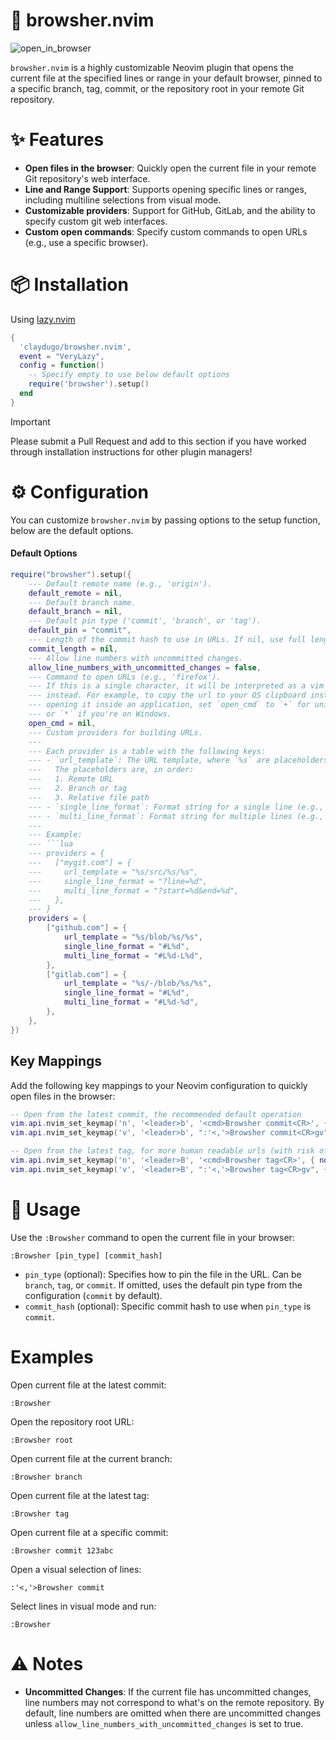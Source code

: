 # 📖 browsher.nvim

![open_in_browser](https://github.com/user-attachments/assets/06ea7885-877d-44be-83f8-43fbd0497208)

`browsher.nvim` is a highly customizable Neovim plugin that opens the current file at the specified lines or range in your default browser, pinned to a specific branch, tag, commit, or the repository root in your remote Git repository.

# ✨ Features

- **Open files in the browser**: Quickly open the current file in your remote Git repository's web interface.
- **Line and Range Support**: Supports opening specific lines or ranges, including multiline selections from visual mode.
- **Customizable providers**: Support for GitHub, GitLab, and the ability to specify custom git web interfaces.
- **Custom open commands**: Specify custom commands to open URLs (e.g., use a specific browser).

# 📦 Installation
Using [lazy.nvim](https://github.com/folke/lazy.nvim)

```lua
{
  'claydugo/browsher.nvim',
  event = "VeryLazy",
  config = function()
    -- Specify empty to use below default options
    require('browsher').setup()
  end
}
```
> [!IMPORTANT]
> Please submit a Pull Request and add to this section if you have worked through installation instructions for other plugin managers!

# ⚙️ Configuration

You can customize `browsher.nvim` by passing options to the setup function, below are the default options.

#### Default Options
```lua
require("browsher").setup({
    --- Default remote name (e.g., 'origin').
    default_remote = nil,
    --- Default branch name.
    default_branch = nil,
    --- Default pin type ('commit', 'branch', or 'tag').
    default_pin = "commit",
    --- Length of the commit hash to use in URLs. If nil, use full length. (40)
    commit_length = nil,
    --- Allow line numbers with uncommitted changes.
    allow_line_numbers_with_uncommitted_changes = false,
    --- Command to open URLs (e.g., 'firefox').
    --- If this is a single character, it will be interpreted as a vim register
    --- instead. For example, to copy the url to your OS clipboard instead of
    --- opening it inside an application, set `open_cmd` to `+` for unix systems,
    --- or `*` if you're on Windows.
    open_cmd = nil,
    --- Custom providers for building URLs.
    ---
    --- Each provider is a table with the following keys:
    --- - `url_template`: The URL template, where `%s` are placeholders.
    ---   The placeholders are, in order:
    ---   1. Remote URL
    ---   2. Branch or tag
    ---   3. Relative file path
    --- - `single_line_format`: Format string for a single line (e.g., `#L%d`).
    --- - `multi_line_format`: Format string for multiple lines (e.g., `#L%d-L%d`).
    ---
    --- Example:
    --- ```lua
    --- providers = {
    ---   ["mygit.com"] = {
    ---     url_template = "%s/src/%s/%s",
    ---     single_line_format = "?line=%d",
    ---     multi_line_format = "?start=%d&end=%d",
    ---   },
    --- }
    providers = {
        ["github.com"] = {
            url_template = "%s/blob/%s/%s",
            single_line_format = "#L%d",
            multi_line_format = "#L%d-L%d",
        },
        ["gitlab.com"] = {
            url_template = "%s/-/blob/%s/%s",
            single_line_format = "#L%d",
            multi_line_format = "#L%d-%d",
        },
    },
})
```

## Key Mappings

Add the following key mappings to your Neovim configuration to quickly open files in the browser:

```lua
-- Open from the latest commit, the recommended default operation
vim.api.nvim_set_keymap('n', '<leader>b', '<cmd>Browsher commit<CR>', { noremap = true, silent = true })
vim.api.nvim_set_keymap('v', '<leader>b', ":'<,'>Browsher commit<CR>gv", { noremap = true, silent = true })

-- Open from the latest tag, for more human readable urls (with risk of outdated line numbers)
vim.api.nvim_set_keymap('n', '<leader>B', '<cmd>Browsher tag<CR>', { noremap = true, silent = true })
vim.api.nvim_set_keymap('v', '<leader>B', ":'<,'>Browsher tag<CR>gv", { noremap = true, silent = true })
```

# 🚀 Usage

Use the `:Browsher` command to open the current file in your browser:

```
:Browsher [pin_type] [commit_hash]
```

* `pin_type` (optional): Specifies how to pin the file in the URL. Can be `branch`, `tag`, or `commit`.
    If omitted, uses the default pin type from the configuration (`commit` by default).
* `commit_hash` (optional): Specific commit hash to use when `pin_type` is `commit`.

# Examples

Open current file at the latest commit:

```
:Browsher
```

Open the repository root URL:

```
:Browsher root
```

Open current file at the current branch:

```
:Browsher branch
```

Open current file at the latest tag:

```
:Browsher tag
```

Open current file at a specific commit:

```
:Browsher commit 123abc
```

Open a visual selection of lines:
```
:'<,'>Browsher commit
```

Select lines in visual mode and run:

```
:Browsher
```

# ⚠️ Notes

* **Uncommitted Changes**: If the current file has uncommitted changes, line numbers may not correspond to what's on the remote repository. By default, line numbers are omitted when there are uncommitted changes unless `allow_line_numbers_with_uncommitted_changes` is set to true.
